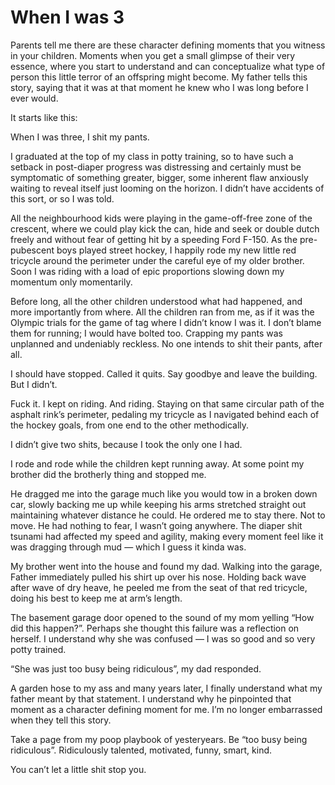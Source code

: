 

# When I was 3

Parents tell me there are these character defining moments that you witness in your children. Moments when you
get a small glimpse of their very essence, where you start to understand and can conceptualize what type of
person this little terror of an offspring might become. My father tells this story, saying that it was at that
moment he knew who I was long before I ever would.

It starts like this:

When I was three, I shit my pants.

I graduated at the top of my class in potty training, so to have such a setback in post-diaper progress was
distressing and certainly must be symptomatic of something greater, bigger, some inherent flaw anxiously
waiting to reveal itself just looming on the horizon. I didn’t have accidents of this sort, or so I was
told.

All the neighbourhood kids were playing in the game-off-free zone of the crescent, where we could play kick
the can, hide and seek or double dutch freely and without fear of getting hit by a speeding Ford F-150. As the
pre-pubescent boys played street hockey, I happily rode my new little red tricycle around the perimeter under
the careful eye of my older brother. Soon I was riding with a load of epic proportions slowing down my
momentum only momentarily.

Before long, all the other children understood what had happened, and more importantly from where. All the
children ran from me, as if it was the Olympic trials for the game of tag where I didn’t know I was it. I
don’t blame them for running; I would have bolted too. Crapping my pants was unplanned and undeniably
reckless. No one intends to shit their pants, after all.

I should have stopped. Called it quits. Say goodbye and leave the building. But I didn’t.

Fuck it. I kept on riding. And riding. Staying on that same circular path of the asphalt rink’s perimeter,
pedaling my tricycle as I navigated behind each of the hockey goals, from one end to the other
methodically.

I didn’t give two shits, because I took the only one I had.

I rode and rode while the children kept running away. At some point my brother did the brotherly thing and
stopped me.

He dragged me into the garage much like you would tow in a broken down car, slowly backing me up while keeping
his arms stretched straight out maintaining whatever distance he could. He ordered me to stay there. Not to
move. He had nothing to fear, I wasn’t going anywhere. The diaper shit tsunami had affected my speed and
agility, making every moment feel like it was dragging through mud — which I guess it kinda was.

My brother went into the house and found my dad. Walking into the garage, Father immediately pulled his shirt
up over his nose. Holding back wave after wave of dry heave, he peeled me from the seat of that red tricycle,
doing his best to keep me at arm’s length.

The basement garage door opened to the sound of my mom yelling “How did this happen?”. Perhaps she thought
this failure was a reflection on herself. I understand why she was confused — I was so good and so very
potty trained.

“She was just too busy being ridiculous”, my dad responded. 

A garden hose to my ass and many years later, I finally understand what my father meant by that statement. I
understand why he pinpointed that moment as a character defining moment for me. I’m no longer embarrassed
when they tell this story.

Take a page from my poop playbook of yesteryears. Be “too busy being ridiculous”. Ridiculously talented,
motivated, funny, smart, kind.

You can’t let a little shit stop you.